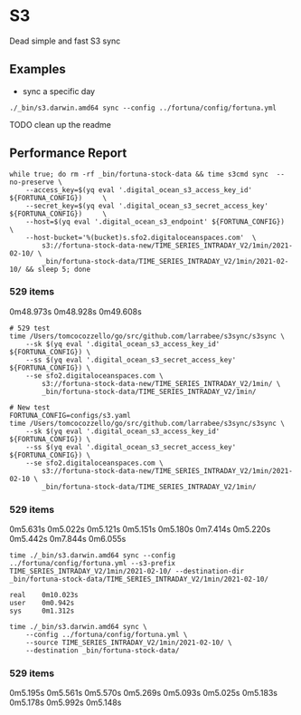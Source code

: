 # S3

Dead simple and fast S3 sync

## Examples

- sync a specific day
```
./_bin/s3.darwin.amd64 sync --config ../fortuna/config/fortuna.yml
```


TODO clean up the readme

## Performance Report
```
while true; do rm -rf _bin/fortuna-stock-data && time s3cmd sync  --no-preserve \
    --access_key=$(yq eval '.digital_ocean_s3_access_key_id' ${FORTUNA_CONFIG})     \
    --secret_key=$(yq eval '.digital_ocean_s3_secret_access_key' ${FORTUNA_CONFIG})     \
    --host=$(yq eval '.digital_ocean_s3_endpoint' ${FORTUNA_CONFIG})     \
    --host-bucket='%(bucket)s.sfo2.digitaloceanspaces.com'  \
        s3://fortuna-stock-data-new/TIME_SERIES_INTRADAY_V2/1min/2021-02-10/ \
        _bin/fortuna-stock-data/TIME_SERIES_INTRADAY_V2/1min/2021-02-10/ && sleep 5; done
```
###  529 items
0m48.973s
0m48.928s
0m49.608s

```
# 529 test
time /Users/tomcocozzello/go/src/github.com/larrabee/s3sync/s3sync \
    --sk $(yq eval '.digital_ocean_s3_access_key_id' ${FORTUNA_CONFIG}) \
    --ss $(yq eval '.digital_ocean_s3_secret_access_key' ${FORTUNA_CONFIG}) \
    --se sfo2.digitaloceanspaces.com \
        s3://fortuna-stock-data-new/TIME_SERIES_INTRADAY_V2/1min/ \
        _bin/fortuna-stock-data/TIME_SERIES_INTRADAY_V2/1min/

# New test
FORTUNA_CONFIG=configs/s3.yaml
time /Users/tomcocozzello/go/src/github.com/larrabee/s3sync/s3sync \
    --sk $(yq eval '.digital_ocean_s3_access_key_id' ${FORTUNA_CONFIG}) \
    --ss $(yq eval '.digital_ocean_s3_secret_access_key' ${FORTUNA_CONFIG}) \
    --se sfo2.digitaloceanspaces.com \
        s3://fortuna-stock-data-new/TIME_SERIES_INTRADAY_V2/1min/2021-02-10 \
        _bin/fortuna-stock-data/TIME_SERIES_INTRADAY_V2/1min/
```
###  529 items

0m5.631s
0m5.022s
0m5.121s
0m5.151s
0m5.180s
0m7.414s
0m5.220s
0m5.442s
0m7.844s
0m6.055s


```
time ./_bin/s3.darwin.amd64 sync --config ../fortuna/config/fortuna.yml --s3-prefix TIME_SERIES_INTRADAY_V2/1min/2021-02-10/ --destination-dir _bin/fortuna-stock-data/TIME_SERIES_INTRADAY_V2/1min/2021-02-10/

real    0m10.023s
user    0m0.942s
sys     0m1.312s
```

```
time ./_bin/s3.darwin.amd64 sync \
    --config ../fortuna/config/fortuna.yml \
    --source TIME_SERIES_INTRADAY_V2/1min/2021-02-10/ \
    --destination _bin/fortuna-stock-data/
```

###  529 items
0m5.195s
0m5.561s
0m5.570s
0m5.269s
0m5.093s
0m5.025s
0m5.183s
0m5.178s
0m5.992s
0m5.148s
